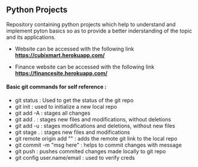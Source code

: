 ## Python Projects

Repository containing python projects which help to understand and implement pyton basics so as to provide a better inderstanding of the topic and its applications.

- Website can be accessed with the following link **https://cubixmart.herokuapp.com/**

- Finance website can be accessed with the following link **https://financesite.herokuapp.com/**



#### Basic git commands for self reference :

- git status : Used to get the status of the git repo
- git init : used to initialize a new local repo
- git add -A : stages all changes
- git add . : stages new files and modifications, without deletions
- git add -u : stages modifications and deletions, without new files
- git stage . : stages new files and modifications
- git remote origin add "" : adds the remote git link to the local repo
- git commit -m "msg here" : helps to commit changes with message
- git push : pushes commited changes made locally to git repo
- git config user.name/email : used to verify creds
